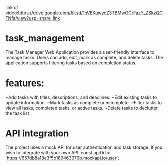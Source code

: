 link of video:https://drive.google.com/file/d/1hVEKuwycZ3TBMwOCrFazY_ZSkzQCFNfa/view?usp=share_link
# task_management
The Task Manager Web Application provides a user-friendly interface to manage tasks. Users can add, edit, mark as complete, and delete tasks. The application supports filtering tasks based on completion status.
# features:
~Add tasks with titles, descriptions, and deadlines.
~Edit existing tasks to update information.
~Mark tasks as complete or incomplete.
~Filter tasks to view all tasks, completed tasks, or active tasks.
~Delete tasks to declutter the task list
# API integration 
The project uses a mock API for user authentication and task storage. If you wish to integrate with your own API:
const apiUrl = 'https://657db8a13e3f5b189463070b.mockapi.io/user';
